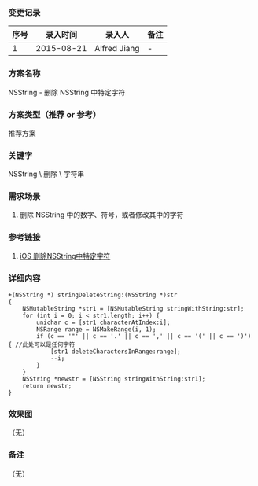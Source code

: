 ### 变更记录
| 序号 | 录入时间 | 录入人 | 备注 |
| -- | -- | -- | -- |
| 1 | 2015-08-21 | Alfred Jiang | - |

### 方案名称
NSString - 删除 NSString 中特定字符

### 方案类型（推荐 or 参考）
推荐方案

### 关键字
NSString \ 删除 \ 字符串

### 需求场景
1. 删除 NSString 中的数字、符号，或者修改其中的字符

### 参考链接
1. [iOS 删除NSString中特定字符](http://news.tuxi.com.cn/to/kf/satmam/pdhmhd.html)

### 详细内容

    +(NSString *) stringDeleteString:(NSString *)str
    {
        NSMutableString *str1 = [NSMutableString stringWithString:str];
        for (int i = 0; i < str1.length; i++) {
            unichar c = [str1 characterAtIndex:i];
            NSRange range = NSMakeRange(i, 1);
            if (c == '"' || c == '.' || c == ',' || c == '(' || c == ')') { //此处可以是任何字符
                [str1 deleteCharactersInRange:range];
                --i;
            }
        }
        NSString *newstr = [NSString stringWithString:str1];
        return newstr;
    }


### 效果图
（无）

### 备注
（无）
